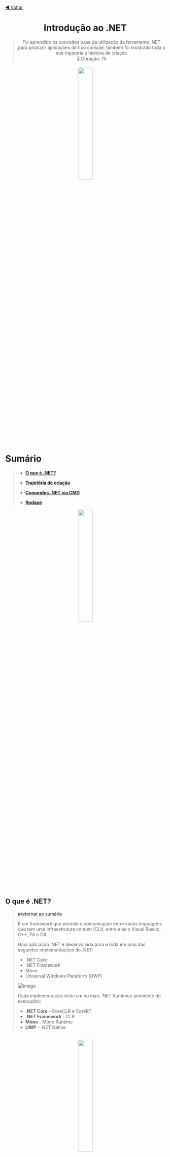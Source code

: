 <span id="header"/>

<a href="https://github.com/Delgado-tech/dio-bootcamp-avanade-projetos">◀ Voltar</a>

<div align="center">

# Introdução ao .NET
> Foi aprendido os conceitos base da utilização da ferramente .NET para produzir aplicações do tipo console, também foi mostrado toda a sua trajetória e história de criação  
> ⏳ Duração: 7h

</div>

<div align="center">
  <img name="borda-divisora-cima" src="https://user-images.githubusercontent.com/60985347/144115785-57af7916-729a-4dc8-aa8b-4ec1e51e8dd1.png" width="30%"/>
</div>


<span id="summary">

# Sumário
> - **<a href="#topic1">O que é .NET?</a>**
> - **<a href="#topic2">Trajetória de criação</a>**
> - **<a href="#topic3">Comandos .NET via CMD</a>**
>
> - **<a href="#footer">Rodapé</a>**


<div align="center">
  <img name="borda-divisora-baixo" src="https://user-images.githubusercontent.com/60985347/144116278-04e3380a-d516-4017-916c-62301948b09b.png" width="30%"/>
</div>

<br>

<span id="topic1"/>

## O que é .NET?
> <a href="#summary">#retornar ao sumário</a>

> É um framework que permite a comunicação entre várias linguagens que tem uma infraestrutura comum (CLI), entre elas o Visual Bascic, C++, F# e C#.
> 
> Uma aplicação .NET é desenvolvida para e roda em uma das seguintes implementações do .NET:
> - .NET Core
> - .NET Framework
> - Mono
> - Universal Windows Plataform (UWP)
>
> ![image](https://user-images.githubusercontent.com/60985347/148050890-7d99c4f8-81a2-495c-a1a6-469c29ff2b88.png)
>
> Cada implementação inclui um ou mais .NET Runtimes (ambiente de execução):
> - **.NET Core** - CoreCLR e CoreRT
> - **.NET Framework** - CLR
> - **Mono** - Mono Runtime
> - **UWP** - .NET Native

<br>

<div align="center">
  <img name="borda-divisora-baixo" src="https://user-images.githubusercontent.com/60985347/144116278-04e3380a-d516-4017-916c-62301948b09b.png" width="30%"/>
</div>


<span id="topic2"/>

## Trajetória .NET
> <a href="#summary">#retornar ao sumário</a>

> ## Anos 70
> Microsoft desenvolve linguagem de programação básica chamada **Basic.** (Nome muito criativo aliás)
> 
> ## Anos 80
> Microsoft firma uma parceria com a IBM uma das maiores produtoras de computadores da época, que procurava alguém que fornecesse um sistema operacional para seus computadores.
>
> ## 1997
> Microsoft consolida as ferramentas de desevolvimento, as IDE's e runtimes com o Visual Studio 97, tendo as linguagens: 
> - **Visual Basic 5**
> - **Visual FoxPro 5**
> - **C++ 5**
> - **J++ (Java)**
>
> ## 1999
> - Scott Guthrie cria uma ferramenta web com Java, e a chama de ASP+ (que logo depois mudou para ASP Next e depois ASPX)
> - Jason Zander ajuda na criação de um common language runtime (CLR) para Visual Basic e C++
>
> É firmado ainda nessa época um acordo entre a Microsoft e a Sun Microsystems, para ela não utilizar ou modificar mais a linguagem Java.
>
> Devido a esse acordo, Anders Hejlsberg começa a trabalhar no desenvolvimento da linguagem C# (Acreditasse que essa linguagem jamais existiria se não fosse firmado esse acordo com a Sun Microsystems).
>
> ## 2000
> É lançado um novo ambiente de desnvolvimento .NET 1.0 - que inicialmente era chamado de Next Generation Windows Services (NGWS)
>
> ## 2001
> Miguel de Icaza começa a trabalhar no projeto Mono, que é uma reimplementação BlackBox (gerenciador de janelas livre) do .NET, que seria open source e multiplataforma.
>
> ## 2002
> É lançado o Visual Studio .NET com C# 1.0, tendo 22 linguagens dentro de apenas uma plataforma, contendo:
> - **C#.net**
> - **C++.net**
> - **VB.net**
> - **J#.net**
> - **etc.**
>
> ## 2003
> É lançado .NET 1.1 com o Visual Studio 2003, trabalhando em melhorias na CLR para lançar a CLR 2
> 
> ## 2005
> É lançado .NET 2.0 com C# 2.0 no Visual Studio 2005, nesse ano a Microsoft começa a atingir seu objetivo inicial, e a evoluir na web.
>
> ## 2007 - 2008
> É lançado .NET 3.5 com C# 3.0 no Visual Studio 2008, com Silverlight (uma tecnologia nova na época), WPF (Windows Presentation Foundation) que é uma estrutura para criação de aplicações para computador e WCF (Windoes Communication Foundation) que é uma estrutura para criação de aplicações web.
>
> É contratado uma equipe de peso com uma pegada open source que começa a atuar na criação do ASP.NET MVC (Model View Controller)
> Nessa época começa a se falar de Windows Azure.
>
> 2010
> É lançado .NET 4.0 com C# 4.0 no Visual Studio 2010, também com F# (Uma linguagem mais focada em orientação a objetos). Microsoft lança também comercialmente Windows Azure.
> Nesse ano Anders Hejlsberg (criador do C#) começa a trabalhar no Typescript.


<br>
<br>
<br>
<br>

<span id="footer"/>
  
> <div align="center"><a href="#header">Voltar ao topo</a></div>

  
<div align="center">
  <img name="borda-divisora-baixo" src="https://user-images.githubusercontent.com/60985347/144116278-04e3380a-d516-4017-916c-62301948b09b.png" width="30%"/>
</div>

